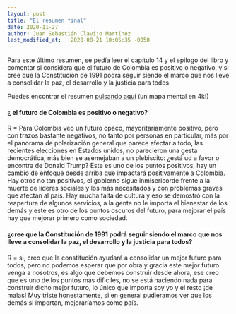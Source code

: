 ```yaml
---
layout: post
title: "El resumen final"
date: 2020-11-27
author: Juan Sebastián Clavijo Martínez
last_modified_at:   2020-08-21 10:05:35 -0050
---
```


Para este último resumen, se pedía leer el capítulo 14 y el epilogo del libro y comentar si considera que el futuro de Colombia es positivo o negativo, y si cree que la Constitución de 1991 podrá seguir siendo el marco que nos lleve a consolidar la paz, el desarrollo y la justicia para todos.

Puedes encontrar el resumen <a href="/finalconstit/final.html.jpg">pulsando aquí</a> (un mapa mental en 4k!)

#### ¿ el futuro de Colombia es positivo o negativo?

R = Para Colombia veo un futuro opaco, mayoritariamente positivo, pero con trazos bastante negativos, no tanto por personas en particular, más por el panorama de polarización general que parece afectar a todo, las recientes elecciones en Estados unidos, no parecieron una gesta democrática, más bien se asemejaban a un plebiscito: ¿está ud a favor o encontra de Donald Trump? Este es uno de los puntos positivos, hay un cambio de enfoque desde arriba que impactará positivamente a Colombia. Hay otros no tan positivos, el gobierno sigue inmisericorde frente a la muerte de líderes sociales y los más necesitados y con problemas graves que afectan al país. Hay mucha falta de cultura y eso se demostró con la reapertura de algunos servicios, a la gente no le importa el bienestar de los demás y este es otro de los puntos oscuros del futuro, para mejorar el país hay que mejorar primero como sociedad.

#### ¿cree que la Constitución de 1991 podrá seguir siendo el marco que nos lleve a consolidar la paz, el desarrollo y la justicia para todos?

R = si, creo que la constitución ayudará a consolidar un mejor futuro para todos, pero no podemos esperar que por obra y gracia este mejor futuro venga a nosotros, es algo que debemos construir desde ahora, ese creo que es uno de los puntos más dificiles, no se está haciendo nada para construir dicho mejor futuro, lo único que importa soy yo y el resto ¡de malas! Muy triste honestamente, si en general pudieramos ver que los demás si importan, mejoraríamos como país.

